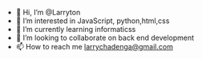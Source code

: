 - 👋 Hi, I’m @Larryton
- 👀 I’m interested in JavaScript, python,html,css
- 🌱 I’m currently learning informaticss
- 💞️ I’m looking to collaborate on back end development
- 📫 How to reach me larrychadenga@gmail.com

<!---
Larryton/Larryton is a ✨ special ✨ repository because its `README.md` (this file) appears on your GitHub profile.
You can click the Preview link to take a look at your changes.
--->
